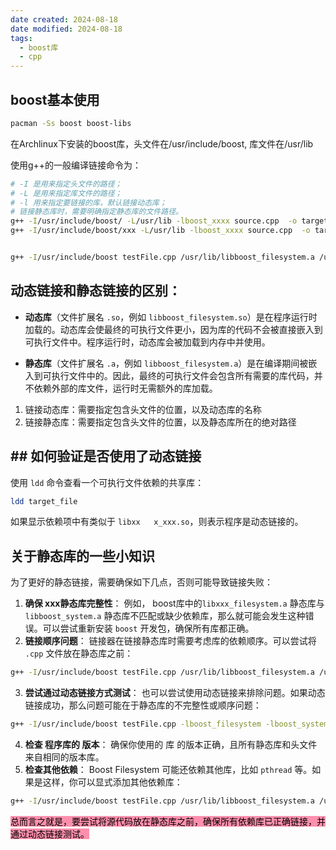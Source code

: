 ```yaml
---
date created: 2024-08-18
date modified: 2024-08-18
tags:
  - boost库
  - cpp
---
```


## boost基本使用

``` bash
pacman -Ss boost boost-libs
```

在Archlinux下安装的boost库，头文件在/usr/include/boost, 库文件在/usr/lib

使用g++的一般编译链接命令为：

``` bash
# -I 是用来指定头文件的路径；
# -L 是用来指定库文件的路径；
# -l 用来指定要链接的库，默认链接动态库；
# 链接静态库时，需要明确指定静态库的文件路径。
g++ -I/usr/include/boost/ -L/usr/lib -lboost_xxxx source.cpp  -o target
g++ -I/usr/include/boost/xxx -L/usr/lib -lboost_xxxx source.cpp  -o target


g++ -I/usr/include/boost testFile.cpp /usr/lib/libboost_filesystem.a /usr/lib/libboost_system.a -o file_test_static
```

## 动态链接和静态链接的区别：

- **动态库**（文件扩展名 `.so`，例如 `libboost_filesystem.so`）是在程序运行时加载的。动态库会使最终的可执行文件更小，因为库的代码不会被直接嵌入到可执行文件中。程序运行时，动态库会被加载到内存中并使用。
    
- **静态库**（文件扩展名 `.a`，例如 `libboost_filesystem.a`）是在编译期间被嵌入到可执行文件中的。因此，最终的可执行文件会包含所有需要的库代码，并不依赖外部的库文件，运行时无需额外的库加载。

1. 链接动态库：需要指定包含头文件的位置，以及动态库的名称
2. 链接静态库：需要指定包含头文件的位置，以及静态库所在的绝对路径

## ## 如何验证是否使用了动态链接

使用 `ldd` 命令查看一个可执行文件依赖的共享库：

``` bash
ldd target_file
```

如果显示依赖项中有类似于 `libxx  
x_xxx.so`，则表示程序是动态链接的。

## 关于静态库的一些小知识

为了更好的静态链接，需要确保如下几点，否则可能导致链接失败：

1. **确保 xxx静态库完整性**： 例如， boost库中的`libxxx_filesystem.a` 静态库与 `libboost_system.a` 静态库不匹配或缺少依赖库，那么就可能会发生这种错误。可以尝试重新安装 `boost` 开发包，确保所有库都正确。
2. **链接顺序问题**： 链接器在链接静态库时需要考虑库的依赖顺序。可以尝试将 `.cpp` 文件放在静态库之前：

``` bash
g++ -I/usr/include/boost testFile.cpp /usr/lib/libboost_filesystem.a /usr/lib/libboost_system.a -o file_test_static
```

3. **尝试通过动态链接方式测试**： 也可以尝试使用动态链接来排除问题。如果动态链接成功，那么问题可能在于静态库的不完整性或顺序问题：

``` bash
g++ -I/usr/include/boost testFile.cpp -lboost_filesystem -lboost_system -o file_test_dynamic
```

4. **检查 程序库的 版本**： 确保你使用的 库 的版本正确，且所有静态库和头文件来自相同的版本库。
5. **检查其他依赖**： Boost Filesystem 可能还依赖其他库，比如 `pthread` 等。如果是这样，你可以显式添加其他依赖库：

``` bash
g++ -I/usr/include/boost testFile.cpp /usr/lib/libboost_filesystem.a /usr/lib/libboost_system.a -lpthread -o file_test_static
```

<mark style="background: #FF5582A6;">总而言之就是，要尝试将源代码放在静态库之前，确保所有依赖库已正确链接，并通过动态链接测试。</mark>
